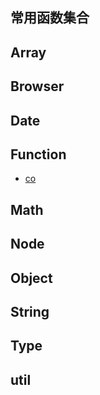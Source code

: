 ## 常用函数集合

## Array

## Browser

## Date

## Function

+ [co](./co.js)

## Math

## Node

## Object

## String

## Type

## util